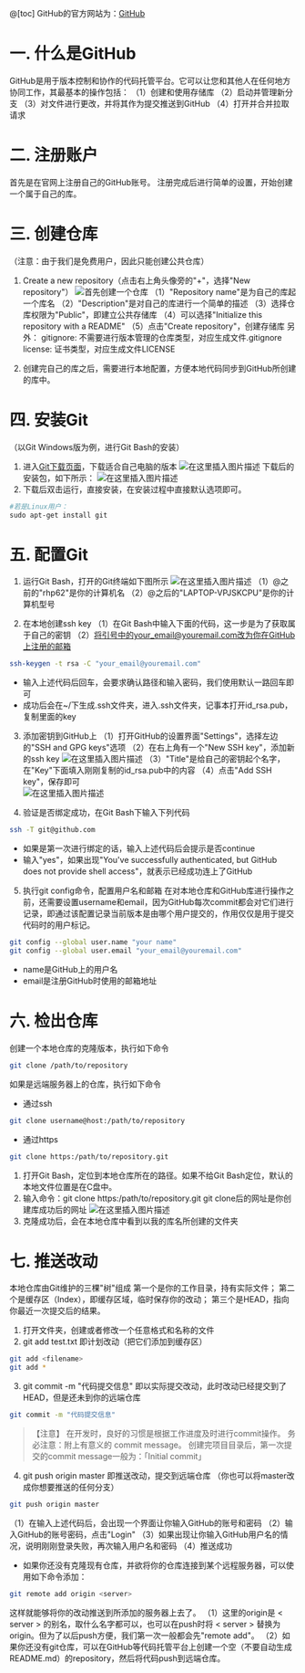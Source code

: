 ﻿@[toc]
GitHub的官方网站为：[GitHub](https://github.com/)
# 一. 什么是GitHub
GitHub是用于版本控制和协作的代码托管平台。它可以让您和其他人在任何地方协同工作，其最基本的操作包括：
（1）创建和使用存储库
（2）启动并管理新分支
（3）对文件进行更改，并将其作为提交推送到GitHub
（4）打开并合并拉取请求

# 二. 注册账户
首先是在官网上注册自己的GitHub账号。
注册完成后进行简单的设置，开始创建一个属于自己的库。

# 三. 创建仓库
   （注意：由于我们是免费用户，因此只能创建公共仓库）

 1. Create a new repository（点击右上角头像旁的"+"，选择"New repository"）
![首先创建一个仓库](https://img-blog.csdnimg.cn/20190919171717975.png?x-oss-process=image/watermark,type_ZmFuZ3poZW5naGVpdGk,shadow_8,text_aHR0cHM6Ly9ibG9nLmNzZG4ubmV0L3dsaHI2Mg==,size_16,color_FFFFFF,t_70)
（1）"Repository name"是为自己的库起一个库名
（2）"Description"是对自己的库进行一个简单的描述
（3）选择仓库权限为"Public"，即建立公共存储库
（4）可以选择"Initialize this repository with a README"
（5）点击"Create repository"，创建存储库
另外：
gitignore: 不需要进行版本管理的仓库类型，对应生成文件.gitignore
license: 证书类型，对应生成文件LICENSE

 2. 创建完自己的库之后，需要进行本地配置，方便本地代码同步到GitHub所创建的库中。
 
# 四. 安装Git
（以Git Windows版为例，进行Git Bash的安装）
 1. 进入[Git下载页面](https://git-scm.com)，下载适合自己电脑的版本
![在这里插入图片描述](https://img-blog.csdnimg.cn/20190920103111667.png?x-oss-process=image/watermark,type_ZmFuZ3poZW5naGVpdGk,shadow_10,text_aHR0cHM6Ly9ibG9nLmNzZG4ubmV0L3dsaHI2Mg==,size_16,color_FFFFFF,t_70)
下载后的安装包，如下所示：
![在这里插入图片描述](https://img-blog.csdnimg.cn/20190920102811322.png)
 2. 下载后双击运行，直接安装，在安装过程中直接默认选项即可。
```powershell
#若是Linux用户：
sudo apt-get install git
```
# 五. 配置Git
 1. 运行Git Bash，打开的Git终端如下图所示
 ![在这里插入图片描述](https://img-blog.csdnimg.cn/20190920104021899.png?x-oss-process=image/watermark,type_ZmFuZ3poZW5naGVpdGk,shadow_10,text_aHR0cHM6Ly9ibG9nLmNzZG4ubmV0L3dsaHI2Mg==,size_16,color_FFFFFF,t_70)
（1）@之前的"rhp62"是你的计算机名
（2）@之后的"LAPTOP-VPJSKCPU"是你的计算机型号

 2. 在本地创建ssh key
 （1）在Git Bash中输入下面的代码，这一步是为了获取属于自己的密钥
 （2）将引号中的your_email@youremail.com改为你在GitHub上注册的邮箱
 ```Bash
ssh-keygen -t rsa -C "your_email@youremail.com"
```
 - 输入上述代码后回车，会要求确认路径和输入密码，我们使用默认一路回车即可 
 - 成功后会在~/下生成.ssh文件夹，进入.ssh文件夹，记事本打开id_rsa.pub，复制里面的key
 
 3. 添加密钥到GitHub上
 （1）打开GitHub的设置界面"Settings"，选择左边的"SSH and GPG keys"选项
 （2）在右上角有一个"New SSH key"，添加新的ssh key
 ![在这里插入图片描述](https://img-blog.csdnimg.cn/20190920111152416.png?x-oss-process=image/watermark,type_ZmFuZ3poZW5naGVpdGk,shadow_10,text_aHR0cHM6Ly9ibG9nLmNzZG4ubmV0L3dsaHI2Mg==,size_16,color_FFFFFF,t_70)
 （3）"Title"是给自己的密钥起个名字，在"Key"下面填入刚刚复制的id_rsa.pub中的内容
 （4）点击"Add SSH key"，保存即可  
![在这里插入图片描述](https://img-blog.csdnimg.cn/20190920114327935.png?x-oss-process=image/watermark,type_ZmFuZ3poZW5naGVpdGk,shadow_10,text_aHR0cHM6Ly9ibG9nLmNzZG4ubmV0L3dsaHI2Mg==,size_16,color_FFFFFF,t_70)
 
 4. 验证是否绑定成功，在Git Bash下输入下列代码
  ```Bash
ssh -T git@github.com
```
 - 如果是第一次进行绑定的话，输入上述代码后会提示是否continue
 - 输入"yes"，如果出现"You've successfully authenticated, but GitHub does not provide shell access"，就表示已经成功连上了GitHub
 5. 执行git config命令，配置用户名和邮箱
  在对本地仓库和GitHub库进行操作之前，还需要设置username和email，因为GitHub每次commit都会对它们进行记录，即通过该配置记录当前版本是由哪个用户提交的，作用仅仅是用于提交代码时的用户标记。
 

```Bash
git config --global user.name "your name"
git config --global user.email "your_email@youremail.com"
```
 - name是GitHub上的用户名
 - email是注册GitHub时使用的邮箱地址
 
# 六. 检出仓库
创建一个本地仓库的克隆版本，执行如下命令

```Bash
git clone /path/to/repository
```
如果是远端服务器上的仓库，执行如下命令

 - 通过ssh

```Bash
git clone username@host:/path/to/repository
```

 - 通过https
```Bash
git clone https:/path/to/repository.git
```
1. 打开Git Bash，定位到本地仓库所在的路径。如果不给Git Bash定位，默认的本地文件位置是在C盘中。
2. 输入命令：git clone https:/path/to/repository.git
git clone后的网址是你创建库成功后的网址
![在这里插入图片描述](https://img-blog.csdnimg.cn/20190920171402580.png)
3. 克隆成功后，会在本地仓库中看到以我的库名所创建的文件夹
# 七. 推送改动
本地仓库由Git维护的三棵"树"组成
第一个是你的工作目录，持有实际文件；
第二个是缓存区（Index），即缓存区域，临时保存你的改动；
第三个是HEAD，指向你最近一次提交后的结果。
1. 打开文件夹，创建或者修改一个任意格式和名称的文件
2. git add test.txt
即计划改动（把它们添加到缓存区）

```Bash
git add <filename>
git add *
```

3. git commit -m "代码提交信息"
即以实际提交改动，此时改动已经提交到了HEAD，但是还未到你的远端仓库

```Bash
git commit -m "代码提交信息"
```

> 【注意】
> 在开发时，良好的习惯是根据工作进度及时进行commit操作。
> 务必注意：附上有意义的 commit message。
> 创建完项目目录后，第一次提交的commit message一般为：「Initial commit」

4. git push origin master
即推送改动，提交到远端仓库
（你也可以将master改成你想要推送的任何分支）

```Bash
git push origin master
```

（1）在输入上述代码后，会出现一个界面让你输入GitHub的账号和密码
（2）输入GitHub的账号密码，点击"Login"
（3）如果出现让你输入GitHub用户名的情况，说明刚刚登录失败，再次输入用户名和密码
（4）推送成功

 - 如果你还没有克隆现有仓库，并欲将你的仓库连接到某个远程服务器，可以使用如下命令添加：
```Bash
git remote add origin <server>
```
这样就能够将你的改动推送到所添加的服务器上去了。
（1）这里的origin是 < server > 的别名，取什么名字都可以，也可以在push时将 < server > 替换为 origin。但为了以后push方便，我们第一次一般都会先"remote add"。
（2）如果你还没有git仓库，可以在GitHub等代码托管平台上创建一个空（不要自动生成 README.md）的repository，然后将代码push到远端仓库。
 

